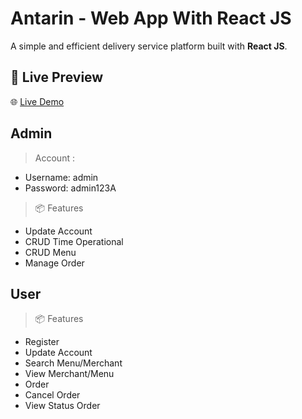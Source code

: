 # Antarin - Web App With React JS

A simple and efficient delivery service platform built with **React JS**.

## 🔗 Live Preview

🌐 [Live Demo](https://antarin-web.vercel.app)

## Admin
> Account :
- Username: admin
- Password: admin123A

> 📦 Features
- Update Account
- CRUD Time Operational
- CRUD Menu
- Manage Order

## User
> 📦 Features
- Register
- Update Account
- Search Menu/Merchant
- View Merchant/Menu
- Order
- Cancel Order
- View Status Order

